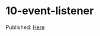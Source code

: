 # 10-event-listener

Published: [Here](https://teklithuania.github.io/10-event-listener/index.html)
